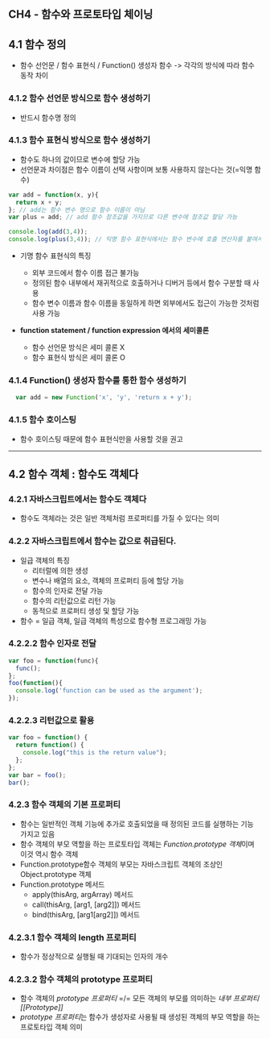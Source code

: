 ## CH4 - 함수와 프로토타입 체이닝

## 4.1 함수 정의
  - 함수 선언문 / 함수 표현식 / Function() 생성자 함수 -> 각각의 방식에 따라 함수 동작 차이

### 4.1.2 함수 선언문 방식으로 함수 생성하기
  - 반드시 함수명 정의

### 4.1.3 함수 표현식 방식으로 함수 생성하기
  - 함수도 하나의 값이므로 변수에 할당 가능
  - 선언문과 차이점은 함수 이름이 선택 사항이며 보통 사용하지 않는다는 것(=익명 함수)
```javaScript
var add = function(x, y){
  return x + y;
}; // add는 함수 변수 명으로 함수 이름이 아님
var plus = add; // add 함수 참조값을 가지므로 다른 변수에 참조값 할당 가능

console.log(add(3,4));
console.log(plus(3,4)); // 익명 함수 표현식에서는 함수 변수에 호출 연산자를 붙여서 사용
```
  - 기명 함수 표현식의 특징
     + 외부 코드에서 함수 이름 접근 불가능
     + 정의된 함수 내부에서 재귀적으로 호출하거나 디버거 등에서 함수 구분할 때 사용
     + 함수 변수 이름과 함수 이름을 동일하게 하면 외부에서도 접근이 가능한 것처럼 사용 가능

  - **function statement / function expression 에서의 세미콜론**
    + 함수 선언문 방식은 세미 콜론 X
    + 함수 표현식 방식은 세미 콜론 O
    
### 4.1.4 Function() 생성자 함수를 통한 함수 생성하기
```javascript
  var add = new Function('x', 'y', 'return x + y');
```

### 4.1.5 함수 호이스팅
  - 함수 호이스팅 때문에 함수 표현식만을 사용할 것을 권고

------------------------------------------------------------------

## 4.2 함수 객체 : 함수도 객체다
### 4.2.1 자바스크립트에서는 함수도 객체다
  - 함수도 객체라는 것은 일반 객체처럼 프로퍼티를 가질 수 있다는 의미
  
### 4.2.2 자바스크립트에서 함수는 값으로 취급된다.
  - 일급 객체의 특징
    + 리터럴에 의한 생성
    + 변수나 배열의 요소, 객체의 프로퍼티 등에 할당 가능
    + 함수의 인자로 전달 가능
    + 함수의 리턴값으로 리턴 가능
    + 동적으로 프로퍼티 생성 및 할당 가능
  - 함수 = 일급 객체, 일급 객체의 특성으로 함수형 프로그래밍 가능

### 4.2.2.2 함수 인자로 전달
```javaScript
var foo = function(func){
  func();
};
foo(function(){
  console.log('function can be used as the argument');
});
```

### 4.2.2.3 리턴값으로 활용
```javascript
var foo = function() {
  return function() {
    console.log("this is the return value");
  };
};
var bar = foo();
bar();
```

### 4.2.3 함수 객체의 기본 프로퍼티
  - 함수는 일반적인 객체 기능에 추가로 호출되었을 때 정의된 코드를 실행하는 기능 가지고 있음
  - 함수 객체의 부모 역할을 하는 프로토타입 객체는 *Function.prototype 객체*이며 이것 역시 함수 객체
  - Function.prototype함수 객체의 부모는 자바스크립트 객체의 조상인 Object.prototype 객체
  - Function.prototype 메서드
    + apply(thisArg, argArray) 메서드
    + call(thisArg, [arg1, [arg2]]) 메서드
    + bind(thisArg, [arg1[arg2]]) 메서드
    
### 4.2.3.1 함수 객체의 length 프로퍼티
  - 함수가 정상적으로 실행될 때 기대되는 인자의 개수

### 4.2.3.2 함수 객체의 prototype 프로퍼티
  - 함수 객체의 *prototype 프로퍼티* =/= 모든 객체의 부모를 의미하는 *내부 프로퍼티 [[Prototype]]*
  - *prototype 프로퍼티*는 함수가 생성자로 사용될 때 생성된 객체의 부모 역할을 하는 프로토타입 객체 의미

